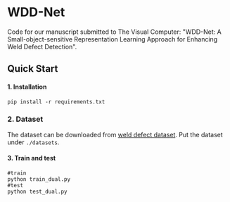 # WDD-Net

Code for our manuscript submitted to The Visual Computer: "WDD-Net: A Small-object-sensitive Representation Learning Approach for Enhancing Weld Defect Detection".

## Quick Start

#### 1. Installation

```
pip install -r requirements.txt  
```

### 2. Dataset

The dataset can be downloaded from [weld defect dataset](https://github.com/huangyebiaoke/steel-pipe-weld-defect-detection/releases/download/1.0/steel-tube-dataset-all.zip.). Put the dataset under `./datasets`.

#### 3. Train and test

```
#train
python train_dual.py
#test
python test_dual.py
```



